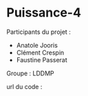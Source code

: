 # Puissance-4

Participants du projet :
- Anatole Jooris
- Clément Crespin
- Faustine Passerat

Groupe : LDDMP

url du code :
